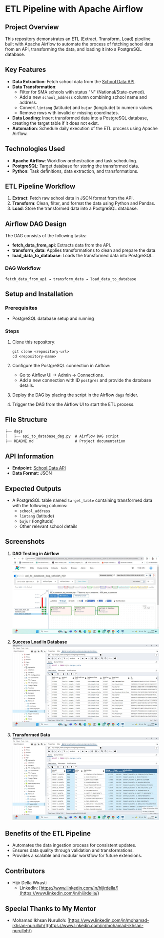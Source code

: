 # ETL Pipeline with Apache Airflow

## **Project Overview**
This repository demonstrates an ETL (Extract, Transform, Load) pipeline built with Apache Airflow to automate the process of fetching school data from an API, transforming the data, and loading it into a PostgreSQL database. 

## **Key Features**
- **Data Extraction**: Fetch school data from the [School Data API](https://api-sekolah-indonesia.vercel.app/sekolah?page=1&perPage=5000).
- **Data Transformation**:
  - Filter for SMA schools with status "N" (National/State-owned).
  - Add a new `school_address` column combining school name and address.
  - Convert `lintang` (latitude) and `bujur` (longitude) to numeric values.
  - Remove rows with invalid or missing coordinates.
- **Data Loading**: Insert transformed data into a PostgreSQL database, creating the target table if it does not exist.
- **Automation**: Schedule daily execution of the ETL process using Apache Airflow.

## **Technologies Used**
- **Apache Airflow**: Workflow orchestration and task scheduling.
- **PostgreSQL**: Target database for storing the transformed data.
- **Python**: Task definitions, data extraction, and transformations.

## **ETL Pipeline Workflow**
1. **Extract**: Fetch raw school data in JSON format from the API.
2. **Transform**: Clean, filter, and format the data using Python and Pandas.
3. **Load**: Store the transformed data into a PostgreSQL database.

## **Airflow DAG Design**
The DAG consists of the following tasks:
- **fetch_data_from_api**: Extracts data from the API.
- **transform_data**: Applies transformations to clean and prepare the data.
- **load_data_to_database**: Loads the transformed data into PostgreSQL.

### **DAG Workflow**
```
fetch_data_from_api → transform_data → load_data_to_database
```

## **Setup and Installation**

### Prerequisites
- PostgreSQL database setup and running

### Steps
1. Clone this repository:
   ```
   git clone <repository-url>
   cd <repository-name>
   ```

2. Configure the PostgreSQL connection in Airflow:
   - Go to Airflow UI → Admin → Connections.
   - Add a new connection with ID `postgres` and provide the database details.

3. Deploy the DAG by placing the script in the Airflow `dags` folder.

4. Trigger the DAG from the Airflow UI to start the ETL process.

## **File Structure**
```
├── dags
│   ├── api_to_database_dag.py  # Airflow DAG script
├── README.md                   # Project documentation
```

## **API Information**
- **Endpoint**: [School Data API](https://api-sekolah-indonesia.vercel.app/sekolah)
- **Data Format**: JSON

## **Expected Outputs**
- A PostgreSQL table named `target_table` containing transformed data with the following columns:
  - `school_address`
  - `lintang` (latitude)
  - `bujur` (longitude)
  - Other relevant school details

## **Screenshots**
1. **DAG Testing in Airflow**
   ![DAG Testing](https://github.com/hijirdella/ETL-Pipeline-Airflow-School-API/blob/b50aae3448c98116a0190cdd2a5d843f41216085/Documentation/DAG%20Testing.jpg)

2. **Success Load in Database**
   ![Database Load](https://github.com/hijirdella/ETL-Pipeline-Airflow-School-API/blob/b50aae3448c98116a0190cdd2a5d843f41216085/Documentation/Success%20Load%20in%20Database.jpg)

3. **Transformed Data**
   ![Transformed Data](https://github.com/hijirdella/ETL-Pipeline-Airflow-School-API/blob/b50aae3448c98116a0190cdd2a5d843f41216085/Documentation/Transformed%20Data.jpg)

## **Benefits of the ETL Pipeline**
- Automates the data ingestion process for consistent updates.
- Ensures data quality through validation and transformations.
- Provides a scalable and modular workflow for future extensions.

## **Contributors**
- Hijir Della Wirasti
  - LinkedIn: [https://www.linkedin.com/in/hijirdella/](https://www.linkedin.com/in/hijirdella/)

## **Special Thanks to My Mentor**
- Mohamad Ikhsan Nurulloh: [https://www.linkedin.com/in/mohamad-ikhsan-nurulloh/](https://www.linkedin.com/in/mohamad-ikhsan-nurulloh/)


